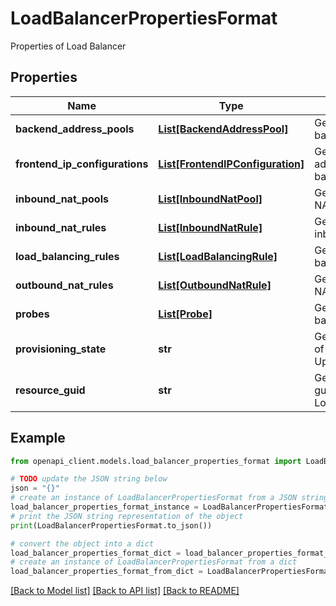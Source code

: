 # LoadBalancerPropertiesFormat

Properties of Load Balancer

## Properties

Name | Type | Description | Notes
------------ | ------------- | ------------- | -------------
**backend_address_pools** | [**List[BackendAddressPool]**](BackendAddressPool.md) | Gets or sets Pools of backend IP addresses | [optional] 
**frontend_ip_configurations** | [**List[FrontendIPConfiguration]**](FrontendIPConfiguration.md) | Gets or sets frontend IP addresses of the load balancer | [optional] 
**inbound_nat_pools** | [**List[InboundNatPool]**](InboundNatPool.md) | Gets or sets inbound NAT pools | [optional] 
**inbound_nat_rules** | [**List[InboundNatRule]**](InboundNatRule.md) | Gets or sets list of inbound rules | [optional] 
**load_balancing_rules** | [**List[LoadBalancingRule]**](LoadBalancingRule.md) | Gets or sets load balancing rules | [optional] 
**outbound_nat_rules** | [**List[OutboundNatRule]**](OutboundNatRule.md) | Gets or sets outbound NAT rules | [optional] 
**probes** | [**List[Probe]**](Probe.md) | Gets or sets list of Load balancer probes | [optional] 
**provisioning_state** | **str** | Gets provisioning state of the PublicIP resource Updating/Deleting/Failed | [optional] 
**resource_guid** | **str** | Gets or sets resource guid property of the Load balancer resource | [optional] 

## Example

```python
from openapi_client.models.load_balancer_properties_format import LoadBalancerPropertiesFormat

# TODO update the JSON string below
json = "{}"
# create an instance of LoadBalancerPropertiesFormat from a JSON string
load_balancer_properties_format_instance = LoadBalancerPropertiesFormat.from_json(json)
# print the JSON string representation of the object
print(LoadBalancerPropertiesFormat.to_json())

# convert the object into a dict
load_balancer_properties_format_dict = load_balancer_properties_format_instance.to_dict()
# create an instance of LoadBalancerPropertiesFormat from a dict
load_balancer_properties_format_from_dict = LoadBalancerPropertiesFormat.from_dict(load_balancer_properties_format_dict)
```
[[Back to Model list]](../README.md#documentation-for-models) [[Back to API list]](../README.md#documentation-for-api-endpoints) [[Back to README]](../README.md)


